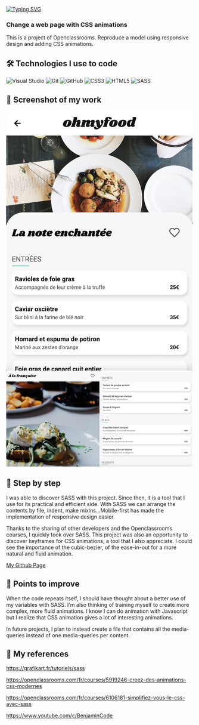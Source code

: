 [![Typing SVG](https://readme-typing-svg.herokuapp.com?color=%23E06F26&size=24&center=true&lines=Welcome+in+my+ReadMe)](https://git.io/typing-svg)

### Change a web page with CSS animations

This is a project of Openclassrooms. Reproduce a model using responsive design and adding CSS animations.

## 🛠 Technologies I use to code

![Visual Studio](https://img.shields.io/badge/Visual%20Studio-5C2D91.svg?style=for-the-badge&logo=visual-studio&logoColor=white) 	![Git](https://img.shields.io/badge/git-%23F05033.svg?style=for-the-badge&logo=git&logoColor=white) ![GitHub](https://img.shields.io/badge/github-%23121011.svg?style=for-the-badge&logo=github&logoColor=white) 	![CSS3](https://img.shields.io/badge/css3-%231572B6.svg?style=for-the-badge&logo=css3&logoColor=white) ![HTML5](https://img.shields.io/badge/html5-%23E34F26.svg?style=for-the-badge&logo=html5&logoColor=white) ![SASS](https://img.shields.io/badge/SASS-hotpink.svg?style=for-the-badge&logo=SASS&logoColor=white)

## 🎥 Screenshot of my work

![Cover](https://github.com/AlineAl/AlineLeroy_3_11012021/blob/master/images/logo/Capture%20d%E2%80%99e%CC%81cran%202021-10-27%20a%CC%80%2015.56.03.png)
![Cover](https://github.com/AlineAl/AlineLeroy_3_11012021/blob/master/images/logo/Capture%20d%E2%80%99e%CC%81cran%202021-10-27%20a%CC%80%2015.55.00.png)

## 💾 Step by step

I was able to discover SASS with this project. Since then, it is a tool that I use for its practical and efficient side. With SASS we can arrange the contents by file, indent, make mixins...Mobile-first has made the implementation of responsive design easier.

Thanks to the sharing of other developers and the Openclassrooms courses, I quickly took over SASS. This project was also an opportunity to discover keyframes for CSS animations, a tool that I also appreciate. I could see the importance of the cubic-bezier, of the ease-in-out for a more natural and fluid animation.

[My Github Page](https://alineal.github.io/AlineLeroy_3_11012021/)

## 🔌 Points to improve

When the code repeats itself, I should have thought about a better use of my variables with SASS. I'm also thinking of training myself to create more complex, more fluid animations. I know I can do animation with Javascript but I realize that CSS animation gives a lot of interesting animations.

In future projects, I plan to instead create a file that contains all the media-queries instead of one media-queries per content.

## 🧬 My references

https://grafikart.fr/tutoriels/sass

https://openclassrooms.com/fr/courses/5919246-creez-des-animations-css-modernes

https://openclassrooms.com/fr/courses/6106181-simplifiez-vous-le-css-avec-sass

https://www.youtube.com/c/BenjaminCode
